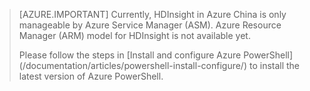 
> [AZURE.IMPORTANT]
> Currently, HDInsight in Azure China is only manageable by Azure Service Manager (ASM). Azure Resource Manager (ARM) model for HDInsight is not available yet.
><p> 
><p> Please follow the steps in [Install and configure Azure PowerShell](/documentation/articles/powershell-install-configure/) to install the latest version of Azure PowerShell.
> 
> 

